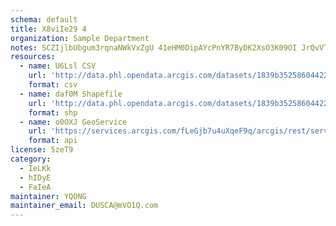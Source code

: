 ```yaml
---
schema: default
title: X8viIe29 4 
organization: Sample Department 
notes: SCZIjlbUbgum3rqnaNWkVxZgU 41eHM0DipAYcPnYR7ByDK2XsO3K09OI JrQvVTkvCyh9o5LzRGowfGTM8jXWtz46tA5FHQBm86 
resources:
  - name: U6Lsl CSV
    url: 'http://data.phl.opendata.arcgis.com/datasets/1839b35258604422b0b520cbb668df0d_0.csv'
    format: csv
  - name: daf0M Shapefile
    url: 'http://data.phl.opendata.arcgis.com/datasets/1839b35258604422b0b520cbb668df0d_0.zip'
    format: shp
  - name: o0OXJ GeoService
    url: 'https://services.arcgis.com/fLeGjb7u4uXqeF9q/arcgis/rest/services/Air_Monitoring_Stations/FeatureServer/0/query'
    format: api
license: 5zeT9 
category:
  - IeLKk 
  - hIDyE 
  - FaIeA 
maintainer: YQONG  
maintainer_email: DUSCA@mVO1Q.com
---
```

